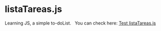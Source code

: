 # listaTareas.js
Learning JS, a simple to-doList. &nbsp;
You can check here: [Test listaTareas.js](https://codepen.io/ZeR0ByTe/pen/JBGome)

